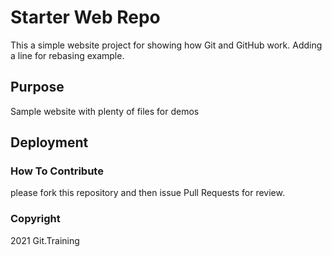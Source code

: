 # Starter Web Repo

This a simple website project for showing how Git and GitHub work.
Adding a line for rebasing example.

## Purpose

Sample website with plenty of files for demos

## Deployment


### How To Contribute
please fork this repository and then issue Pull Requests for review.

### Copyright

2021 Git.Training